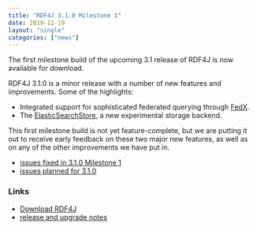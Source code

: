 ```yaml
---
title: "RDF4J 3.1.0 Milestone 1"
date: 2019-12-19
layout: "single"
categories: ["news"]
---
```

The first milestone build of the upcoming 3.1 release of RDF4J is now available for download.

RDF4J 3.1.0 is a minor release with a number of new features and improvements. Some of the highlights:

- Integrated support for sophisticated federated querying through [FedX](/documentation/programming/federation/).
- The [ElasticSearchStore](/databases/), a new experimental storage backend. 

This first milestone build is not yet feature-complete, but we are putting it out to receive early feedback on these two major new features, as well as on any of the other improvements we have put in.

 - [issues fixed in 3.1.0 Milestone 1](https://github.com/eclipse/rdf4j/issues?utf8=%E2%9C%93&q=is%3Aclosed+is%3Aissue+label%3AM1+milestone%3A3.1.0)
 - [issues planned for 3.1.0](https://github.com/eclipse/rdf4j/milestone/39)
<!--more-->
### Links

- [Download RDF4J](/download/)
- [release and upgrade notes](/release-notes#3-0-3)
